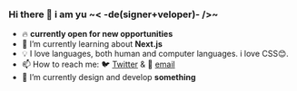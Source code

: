 ### Hi there 👋 i am yu ~< -de(signer+veloper)- />~

- 🔥 **currently open for new opportunities**
- 📖 I’m currently learning about **Next.js**
- 💡 I love languages, both human and computer languages. i love CSS😊.
- 📫 How to reach me: 🐦 [Twitter](https://twitter.com/messages/compose?recipient_id=404231293) & 📧 [email](mailto:yu@anuu.me)
- 🔨 I’m currently design and develop **something**
